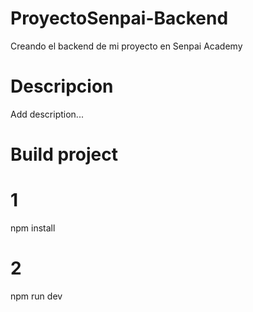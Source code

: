 # ProyectoSenpai-Backend
Creando el backend de mi proyecto en Senpai Academy

# Descripcion
Add description...

# Build project

# 1
 npm install
# 2
npm run dev
